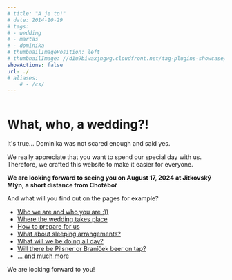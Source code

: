 ```yaml
---
# title: "A je to!"
# date: 2014-10-29
# tags:
# - wedding
# - martas
# - dominika
# thumbnailImagePosition: left
# thumbnailImage: //d1u9biwaxjngwg.cloudfront.net/tag-plugins-showcase/car-6-140.jpg
showActions: false
url: ./
# aliases:
    # - /cs/
---
```


<!-- {{< toc >}} -->

<!-- <br/> -->
<p style="margin: 0px; line-height: 0px"> &nbsp; </p>

# What, who, a wedding?!

It's true... Dominika was not scared enough and said yes.

We really appreciate that you want to spend our special day with us. Therefore, we crafted this website to make it easier for everyone.

**We are looking forward to seeing you on August 17, 2024 at Jitkovský Mlýn, a short distance from Chotěboř**

And what will you find out on the pages for example? 
* [Who we are and who you are :))](about-us/#who-are-you)
* [Where the wedding takes place](info/#location)
* [How to prepare for us](info/#how-to-get-ready)
* [What about sleeping arrangements?](info/#accomodation)
* [What will we be doing all day?](info/#the-day)
* [Will there be Pilsner or Braníček beer on tap?](info/#menu-and-beverages)
* [... and much more](info/#organisation)

We are looking forward to you!

<p style="margin: 0px; "> &nbsp; </p>
